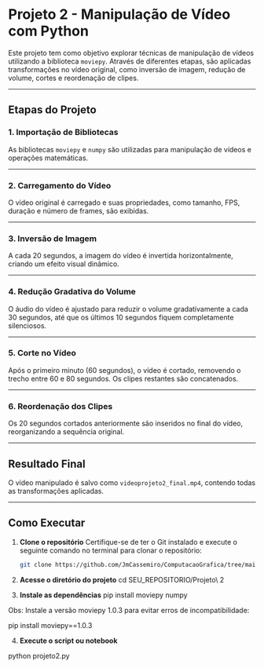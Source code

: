 # Projeto 2 - Manipulação de Vídeo com Python

Este projeto tem como objetivo explorar técnicas de manipulação de vídeos utilizando a biblioteca `moviepy`. Através de diferentes etapas, são aplicadas transformações no vídeo original, como inversão de imagem, redução de volume, cortes e reordenação de clipes.

---

## **Etapas do Projeto**

### **1. Importação de Bibliotecas**

As bibliotecas `moviepy` e `numpy` são utilizadas para manipulação de vídeos e operações matemáticas.

---

### **2. Carregamento do Vídeo**

O vídeo original é carregado e suas propriedades, como tamanho, FPS, duração e número de frames, são exibidas.

---

### **3. Inversão de Imagem**

A cada 20 segundos, a imagem do vídeo é invertida horizontalmente, criando um efeito visual dinâmico.

---

### **4. Redução Gradativa do Volume**

O áudio do vídeo é ajustado para reduzir o volume gradativamente a cada 30 segundos, até que os últimos 10 segundos fiquem completamente silenciosos.

---

### **5. Corte no Vídeo**

Após o primeiro minuto (60 segundos), o vídeo é cortado, removendo o trecho entre 60 e 80 segundos. Os clipes restantes são concatenados.

---

### **6. Reordenação dos Clipes**

Os 20 segundos cortados anteriormente são inseridos no final do vídeo, reorganizando a sequência original.

---

## **Resultado Final**

O vídeo manipulado é salvo como `videoprojeto2_final.mp4`, contendo todas as transformações aplicadas.

---

## **Como Executar**

1. **Clone o repositório**
   Certifique-se de ter o Git instalado e execute o seguinte comando no terminal para clonar o repositório:

    ```bash
    git clone https://github.com/JmCassemiro/ComputacaoGrafica/tree/main/Projeto%202

    ```

2. **Acesse o diretório do projeto**
   cd SEU_REPOSITORIO/Projeto\ 2

3. **Instale as dependências**
   pip install moviepy numpy

Obs: Instale a versão moviepy 1.0.3 para evitar erros de incompatibilidade:

pip install moviepy==1.0.3

4. **Execute o script ou notebook**

python projeto2.py

